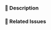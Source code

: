 <!--
Thank you for submitting a pull request!

Please verify that:
* [ ] Code is up-to-date with the `master` branch.
* [ ] You've successfully built the project locally.
  https://github.com/ExpediaGroup/rhapsody#building
* [ ] There are new or updated unit tests validating the change.

Refer to CONTRIBUTING.md for more details.
  https://github.com/ExpediaGroup/rhapsody/blob/master/CONTRIBUTING.md
-->

### :pencil: Description

### :link: Related Issues
